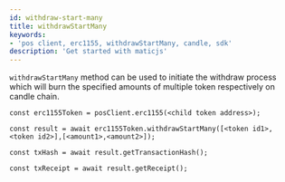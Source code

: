 ```yaml
---
id: withdraw-start-many
title: withdrawStartMany
keywords: 
- 'pos client, erc1155, withdrawStartMany, candle, sdk'
description: 'Get started with maticjs'
---
```


`withdrawStartMany` method can be used to initiate the withdraw process which will burn the specified amounts of multiple token respectively on candle chain.

```
const erc1155Token = posClient.erc1155(<child token address>);

const result = await erc1155Token.withdrawStartMany([<token id1>, <token id2>],[<amount1>,<amount2>]);

const txHash = await result.getTransactionHash();

const txReceipt = await result.getReceipt();

```
